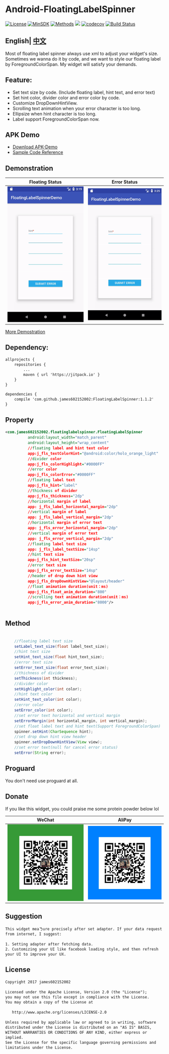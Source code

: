 # Android-FloatingLabelSpinner

[![License](https://img.shields.io/badge/License%20-Apache%202-337ab7.svg)](https://www.apache.org/licenses/LICENSE-2.0)
[![MinSDK](https://img.shields.io/badge/API-14%2B-brightgreen.svg?style=flat)](https://android-arsenal.com/api?level=14)
[![Methods](https://img.shields.io/badge/Methods%20%7C%20Size%20-%20160%20%7C%2031%20KB-d9534f.svg)](http://www.methodscount.com/?lib=com.github.james602152002%3AFloatingLabelSpinner%3A1.1.0)
[![](https://jitpack.io/v/james602152002/FloatingLabelSpinner.svg)](https://jitpack.io/#james602152002/FloatingLabelSpinner)
[![codecov](https://codecov.io/gh/james602152002/FloatingLabelSpinner/branch/master/graph/badge.svg)](https://codecov.io/gh/james602152002/FloatingLabelSpinner)
[![Build Status](https://travis-ci.org/james602152002/FloatingLabelSpinner.svg?branch=master)](https://travis-ci.org/james602152002/FloatingLabelSpinner)

## English| [中文](README.md)

Most of floating label spinner always use xml to adjust your widget's size. Sometimes we wanna do it by code, and we want to style our floating label by ForegroundColorSpan. My widget will satisfy your demands.

## Feature:

 - Set text size by code. (Include floating label, hint text, and error text)
 - Set hint color, divider color and error color by code.
 - Customize DropDownHintView.
 - Scrolling text animation when your error character is too long.
 - Ellipsize when hint character is too long.
 - Label support ForegroundColorSpan now.
 
## APK Demo
 - [Download APK-Demo](art/demo.apk)
 - [Sample Code Reference](https://github.com/james602152002/FloatingLabelSpinnerDemo)

## Demonstration

|Floating Status|Error Status|
|:---:|:---:|
|![](art/float_en.gif)|![](art/error_en.gif)|

[More Demostration](common_md/DEMONSTRATION_EN.md)

## Dependency:

```
allprojects {
	repositories {
		...
		maven { url 'https://jitpack.io' }
	}
}
```

```
dependencies {
	compile 'com.github.james602152002:FloatingLabelSpinner:1.1.2'
}
```

## Property

```xml
<com.james602152002.floatinglabelspinner.FloatingLabelSpinner
          android:layout_width="match_parent"
          android:layout_height="wrap_content"
          //floating label and hint text color
          app:j_fls_textColorHint="@android:color/holo_orange_light" 
          //divider color
          app:j_fls_colorHighlight="#0000FF" 
          //error color
          app:j_fls_colorError="#0000FF"
          //floating label text
          app:j_fls_hint="label"
          //thickness of divider
          app:j_fls_thickness="2dp"
          //horizontal margin of label
          app: j_fls_label_horizontal_margin="2dp"
          //vertical margin of label
          app: j_fls_label_vertical_margin="2dp"
          //horizontal margin of error text
          app: j_fls_error_horizontal_margin="2dp"
          //vertical margin of error text
          app: j_fls_error_vertical_margin="2dp"
          //floating label text size
          app: j_fls_label_textSize="14sp"
          //hint text size
          app:j_fls_hint_textSize="20sp"
          //error text size
          app:j_fls_error_textSize="14sp"
          //header of drop down hint view
          app:j_fls_dropDownHintView="@layout/header"
          //float animation duration(unit：ms)
          app:j_fls_float_anim_duration="800"
          //scrolling text animation duration(unit：ms)
          app:j_fls_error_anim_duration="8000"/>
          
```

## Method

```java

	//floating label text size
	setLabel_text_size(float label_text_size);
	//hint text size
	setHint_text_size(float hint_text_size);
	//error text size
	setError_text_size(float error_text_size);
	//thichness of divider
	setThickness(int thickness);
	//divider color
	setHighlight_color(int color);
	//hint text color
	setHint_text_color(int color);
	//error color
	setError_color(int color);
	//set error text horizontal and vertical margin
	setErrorMargin(int horizontal_margin, int vertical_margin);
	//set float label text and hint text(Support ForegroundColorSpan)
	spinner.setHint(CharSequence hint);
	//set drop down hint view header
	spinner.setDropDownHintView(View view);
	//set error text(null for cancel error status)
	setError(String error);

```

## Proguard

You don't need use proguard at all.

## Donate

If you like this widget,  you could praise me some protein powder below lol

|WeChat|AliPay|
|:---:|:---:|
|![](art/weixin_green.jpg)|![](art/zhifubao_blue.jpg)|

## Suggestion

```
This widget meaㄋure precisely after set adapter. If your data request from internet, I suggest:

1. Setting adapter after fetching data.
2. Customizing your UI like facebook loading style, and then refresh your UI to improve your UX.

```

License
-------

    Copyright 2017 james602152002

    Licensed under the Apache License, Version 2.0 (the "License");
    you may not use this file except in compliance with the License.
    You may obtain a copy of the License at

       http://www.apache.org/licenses/LICENSE-2.0

    Unless required by applicable law or agreed to in writing, software
    distributed under the License is distributed on an "AS IS" BASIS,
    WITHOUT WARRANTIES OR CONDITIONS OF ANY KIND, either express or implied.
    See the License for the specific language governing permissions and
    limitations under the License.
